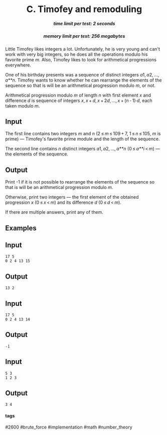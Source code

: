 <h1 style='text-align: center;'> C. Timofey and remoduling</h1>

<h5 style='text-align: center;'>time limit per test: 2 seconds</h5>
<h5 style='text-align: center;'>memory limit per test: 256 megabytes</h5>

Little Timofey likes integers a lot. Unfortunately, he is very young and can't work with very big integers, so he does all the operations modulo his favorite prime *m*. Also, Timofey likes to look for arithmetical progressions everywhere.

One of his birthday presents was a sequence of distinct integers *a*1, *a*2, ..., *a**n*. Timofey wants to know whether he can rearrange the elements of the sequence so that is will be an arithmetical progression modulo *m*, or not.

Arithmetical progression modulo *m* of length *n* with first element *x* and difference *d* is sequence of integers *x*, *x* + *d*, *x* + 2*d*, ..., *x* + (*n* - 1)·*d*, each taken modulo *m*.

## Input

The first line contains two integers *m* and *n* (2 ≤ *m* ≤ 109 + 7, 1 ≤ *n* ≤ 105, *m* is prime) — Timofey's favorite prime module and the length of the sequence.

The second line contains *n* distinct integers *a*1, *a*2, ..., *a**n* (0 ≤ *a**i* < *m*) — the elements of the sequence.

## Output

Print -1 if it is not possible to rearrange the elements of the sequence so that is will be an arithmetical progression modulo *m*.

Otherwise, print two integers — the first element of the obtained progression *x* (0 ≤ *x* < *m*) and its difference *d* (0 ≤ *d* < *m*).

If there are multiple answers, print any of them.

## Examples

## Input


```
17 5  
0 2 4 13 15  

```
## Output


```
13 2  

```
## Input


```
17 5  
0 2 4 13 14  

```
## Output


```
-1  

```
## Input


```
5 3  
1 2 3  

```
## Output


```
3 4  

```


#### tags 

#2600 #brute_force #implementation #math #number_theory 